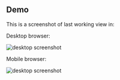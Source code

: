 ## Demo

This is a screenshot of last working view in:

Desktop browser:

![desktop screenshot]()

Mobile browser:

![desktop screenshot]()

